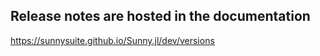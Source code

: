 ## Release notes are hosted in the documentation

https://sunnysuite.github.io/Sunny.jl/dev/versions
